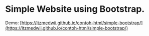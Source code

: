 # Simple Website using Bootstrap.

Demo: [https://itzmedwii.github.io/contoh-html/simple-bootstrap/](https://itzmedwii.github.io/contoh-html/simple-bootstrap/)
